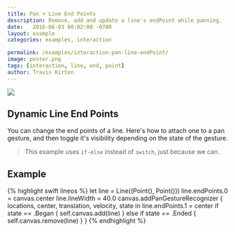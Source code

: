 ```yaml
---
title: Pan + Line End Points
description: Remove, add and update a line's endPoint while panning.
date:   2016-06-03 00:02:00 -0700
layout: example
categories: examples, interaction

permalink: /examples/interaction-pan-line-endPoint/
image: poster.png
tags: [interaction, line, end, point]
author: Travis Kirton
---
```

![](pan-line-endPoint.png)

## Dynamic Line End Points
You can change the end points of a line. Here's how to attach one to a pan gesture, and then toggle it's visibility depending on the state of the gesture.

> This example uses `if-else` instead of `switch`, just because we can.

## Example
{% highlight swift lineos %}
let line = Line((Point(), Point()))
line.endPoints.0 = canvas.center
line.lineWidth = 40.0
canvas.addPanGestureRecognizer { locations, center, translation, velocity, state in
    line.endPoints.1 = center
    if state == .Began {
        self.canvas.add(line)
    } else if state == .Ended {
        self.canvas.remove(line)
    }
}
{% endhighlight %}

